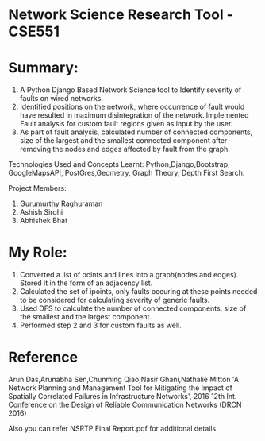# Network Science Research Tool - CSE551

# Summary:
1. A Python Django Based Network Science tool to Identify severity of faults on wired networks.
2. Identified positions on the network, where occurrence of fault would have resulted in maximum disintegration of the
network. Implemented Fault analysis for custom fault regions given as input by the user.
3. As part of fault analysis, calculated number of connected components, size of the largest and the smallest connected
component after removing the nodes and edges affected by fault from the graph.

Technologies Used and Concepts Learnt:
Python,Django,Bootstrap, GoogleMapsAPI, PostGres,Geometry, Graph Theory, Depth First Search. 

Project Members:
1. Gurumurthy Raghuraman
2. Ashish Sirohi
3. Abhishek Bhat

# My Role:
1. Converted a list of points and lines into a graph(nodes and edges). Stored it in the form of an adjacency list.
2. Calculated the set of ipoints, only faults occuring at these points needed to be considered for calculating severity of generic faults.
3. Used DFS to calculate the number of connected components, size of the smallest and the largest component. 
4. Performed step 2 and 3 for custom faults as well.

# Reference
Arun Das,Arunabha Sen,Chunming Qiao,Nasir Ghani,Nathalie Mitton
'A Network Planning and Management Tool for Mitigating the Impact of Spatially Correlated Failures in Infrastructure Networks',
2016 12th Int. Conference on the Design of Reliable Communication Networks (DRCN 2016)

Also you can refer NSRTP Final Report.pdf for additional details.


